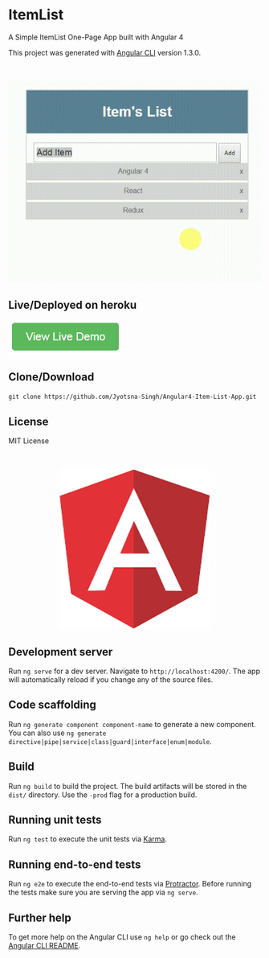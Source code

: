 # ItemList
A Simple ItemList One-Page App built with Angular 4

This project was generated with [Angular CLI](https://github.com/angular/angular-cli) version 1.3.0.

<p align="center">
  <br><br>
  <img src="https://github.com/Jyotsna-Singh/Angular4-Item-List-App/blob/master/src/assets/demo.gif" />
</p>

## Live/Deployed on heroku
[![alt tag](https://github.com/Jyotsna-Singh/SearchVidz-YoutubeAPI/blob/master/img/green-button.PNG)](https://ng-item-list.herokuapp.com/)

## Clone/Download

`git clone https://github.com/Jyotsna-Singh/Angular4-Item-List-App.git`

## License
MIT License

<p align="center">
  <br><br>
  <img src="https://github.com/Jyotsna-Singh/Jyotsna-Singh/blob/master/assets/img/angular.png" width="300px" height="auto" />
</p>

## Development server

Run `ng serve` for a dev server. Navigate to `http://localhost:4200/`. The app will automatically reload if you change any of the source files.

## Code scaffolding

Run `ng generate component component-name` to generate a new component. You can also use `ng generate directive|pipe|service|class|guard|interface|enum|module`.

## Build

Run `ng build` to build the project. The build artifacts will be stored in the `dist/` directory. Use the `-prod` flag for a production build.

## Running unit tests

Run `ng test` to execute the unit tests via [Karma](https://karma-runner.github.io).

## Running end-to-end tests

Run `ng e2e` to execute the end-to-end tests via [Protractor](http://www.protractortest.org/).
Before running the tests make sure you are serving the app via `ng serve`.

## Further help

To get more help on the Angular CLI use `ng help` or go check out the [Angular CLI README](https://github.com/angular/angular-cli/blob/master/README.md).
